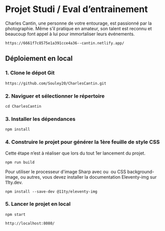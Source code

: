 # Projet Studi / Eval d’entrainement

Charles Cantin, une personne de votre entourage, est passionné par la photographie.
Même s’il pratique en amateur, son talent est reconnu et beaucoup font appel à lui pour immortaliser 
leurs événements.

```
https://6661f7c8575e1a391cce4a36--cantin.netlify.app/
```

## Déploiement en local

### 1\. Clone le dépot Git

```
https://github.com/Souley20/CharlesCantin.git

```

### 2\. Naviguer et sélectionner le répertoire

`cd CharlesCantin`

### 3\. Installer les dépendances

`npm install`

### 4\. Construire le projet pour générer la 1ère feuille de style CSS

Cette étape n’est à réaliser que lors du tout 1er lancement du projet.

`npm run build`

Pour utiliser le processeur d'image Sharp avec <picture> ou <img> ou CSS background-image, ou autres, vous devez installer la documentation Eleventy-img sur 11ty.dev.

`npm install --save-dev @11ty/eleventy-img`

### 5\. Lancer le projet en local

`npm start`

 `http://localhost:8080/`
